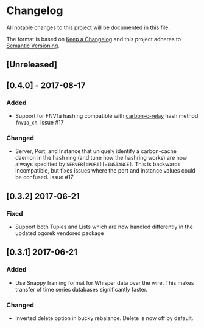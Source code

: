 # Changelog
All notable changes to this project will be documented in this file.

The format is based on [Keep a Changelog](http://keepachangelog.com/en/1.0.0/)
and this project adheres to [Semantic Versioning](http://semver.org/spec/v2.0.0.html).

## [Unreleased]

## [0.4.0] - 2017-08-17
### Added

* Support for FNV1a hashing compatible with [carbon-c-relay][1] hash method
  `fnv1a_ch`.  Issue #17

### Changed

* Server, Port, and Instance that uniquely identify a carbon-cache daemon
  in the hash ring (and tune how the hashring works) are now always specified
  by `SERVER[:PORT][=INSTANCE]`.  This is backwards incompatible, but fixes
  issues where the port and instance values could be confused.  Issue #17

## [0.3.2] 2017-06-21

### Fixed

* Support both Tuples and Lists which are now handled differently in the
  updated ogorek vendored package

## [0.3.1] 2017-06-21

### Added

* Use Snappy framing format for Whisper data over the wire.  This makes
  transfer of time series databases significantly faster.

### Changed

* Inverted delete option in bucky rebalance.  Delete is now off by default.


[1]: https://github.com/grobian/carbon-c-relay
